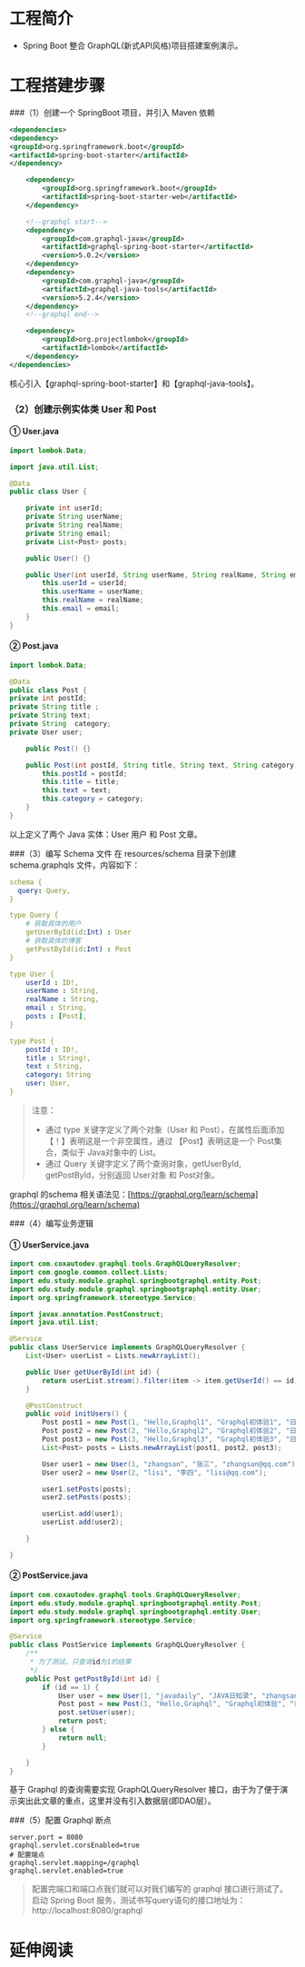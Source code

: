 # 工程简介
- Spring Boot 整合 GraphQL(新式API风格)项目搭建案例演示。


# 工程搭建步骤
###（1）创建一个 SpringBoot 项目，并引入 Maven 依赖
```xml
<dependencies>
<dependency>
<groupId>org.springframework.boot</groupId>
<artifactId>spring-boot-starter</artifactId>
</dependency>

    <dependency>
        <groupId>org.springframework.boot</groupId>
        <artifactId>spring-boot-starter-web</artifactId>
    </dependency>

    <!--graphql start-->
    <dependency>
        <groupId>com.graphql-java</groupId>
        <artifactId>graphql-spring-boot-starter</artifactId>
        <version>5.0.2</version>
    </dependency>
    <dependency>
        <groupId>com.graphql-java</groupId>
        <artifactId>graphql-java-tools</artifactId>
        <version>5.2.4</version>
    </dependency>
    <!--graphql end-->

    <dependency>
        <groupId>org.projectlombok</groupId>
        <artifactId>lombok</artifactId>
    </dependency>
</dependencies>

```

核心引入【graphql-spring-boot-starter】和【graphql-java-tools】。
### （2）创建示例实体类 User 和 Post 
#### ① User.java
```java
import lombok.Data;

import java.util.List;

@Data
public class User {

    private int userId;
    private String userName;
    private String realName;
    private String email;
    private List<Post> posts;

    public User() {}

    public User(int userId, String userName, String realName, String email) {
        this.userId = userId;
        this.userName = userName;
        this.realName = realName;
        this.email = email;
    }
}
```


#### ② Post.java
```java
import lombok.Data;

@Data
public class Post {
private int postId;
private String title ;
private String text;
private String  category;
private User user;

    public Post() {}

    public Post(int postId, String title, String text, String category) {
        this.postId = postId;
        this.title = title;
        this.text = text;
        this.category = category;
    }
}
```
以上定义了两个 Java 实体：User 用户 和 Post 文章。


###（3）编写 Schema 文件
在 resources/schema 目录下创建 schema.graphqls 文件，内容如下：
```yaml
schema {
  query: Query,
}

type Query {
    # 获取具体的用户
    getUserById(id:Int) : User
    # 获取具体的博客
    getPostById(id:Int) : Post
}

type User {
    userId : ID!,
    userName : String,
    realName : String,
    email : String,
    posts : [Post],
}

type Post {
    postId : ID!,
    title : String!,
    text : String,
    category: String
    user: User,
}
```
> 注意：<br>
> - 通过 type 关键字定义了两个对象（User 和 Post），在属性后面添加【！】表明这是一个非空属性，通过 【Post】表明这是一个 Post集合，类似于 Java对象中的 List。<br>
> - 通过 Query 关键字定义了两个查询对象，getUserById,  getPostById，分别返回 User对象 和 Post对象。

graphql 的schema 相关语法见：[https://graphql.org/learn/schema](https://graphql.org/learn/schema)


###（4）编写业务逻辑
#### ① UserService.java
```java
import com.coxautodev.graphql.tools.GraphQLQueryResolver;
import com.google.common.collect.Lists;
import edu.study.module.graphql.springbootgraphql.entity.Post;
import edu.study.module.graphql.springbootgraphql.entity.User;
import org.springframework.stereotype.Service;

import javax.annotation.PostConstruct;
import java.util.List;

@Service
public class UserService implements GraphQLQueryResolver {
    List<User> userList = Lists.newArrayList();

    public User getUserById(int id) {
        return userList.stream().filter(item -> item.getUserId() == id).findAny().orElse(null);
    }

    @PostConstruct
    public void initUsers() {
        Post post1 = new Post(1, "Hello,Graphql1", "Graphql初体验1", "日记");
        Post post2 = new Post(2, "Hello,Graphql2", "Graphql初体验2", "日记");
        Post post3 = new Post(3, "Hello,Graphql3", "Graphql初体验3", "日记");
        List<Post> posts = Lists.newArrayList(post1, post2, post3);

        User user1 = new User(1, "zhangsan", "张三", "zhangsan@qq.com");
        User user2 = new User(2, "lisi", "李四", "lisi@qq.com");

        user1.setPosts(posts);
        user2.setPosts(posts);

        userList.add(user1);
        userList.add(user2);

    }

}
```

#### ② PostService.java
```java
import com.coxautodev.graphql.tools.GraphQLQueryResolver;
import edu.study.module.graphql.springbootgraphql.entity.Post;
import edu.study.module.graphql.springbootgraphql.entity.User;
import org.springframework.stereotype.Service;

@Service
public class PostService implements GraphQLQueryResolver {
    /**
     * 为了测试，只查询id为1的结果
     */
    public Post getPostById(int id) {
        if (id == 1) {
            User user = new User(1, "javadaily", "JAVA日知录", "zhangsan@qq.com");
            Post post = new Post(1, "Hello,Graphql", "Graphql初体验", "日记");
            post.setUser(user);
            return post;
        } else {
            return null;
        }

    }
}
```
基于 Graphql 的查询需要实现 GraphQLQueryResolver 接口，由于为了便于演示突出此文章的重点，这里并没有引入数据层(即DAO层）。


###（5）配置 Graphql 断点
```properties
server.port = 8080
graphql.servlet.corsEnabled=true
# 配置端点
graphql.servlet.mapping=/graphql
graphql.servlet.enabled=true
```
> 配置完端口和端口点我们就可以对我们编写的 graphql 接口进行测试了。<br/>
> 启动 Spring Boot 服务，测试书写query语句的接口地址为：http://localhost:8080/graphql


# 延伸阅读


